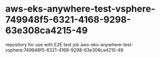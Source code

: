 # aws-eks-anywhere-test-vsphere-749948f5-6321-4168-9298-63e308ca4215-49
repository for use with E2E test job aws-eks-anywhere-test-vsphere:749948f5-6321-4168-9298-63e308ca4215-49
